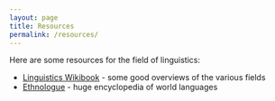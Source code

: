 ```yaml
---
layout: page
title: Resources
permalink: /resources/
---
```


Here are some resources for the field of linguistics:

* [Linguistics Wikibook](https://en.wikibooks.org/wiki/Linguistics) - some good overviews of the various fields
* [Ethnologue](http://www.ethnologue.com/) - huge encyclopedia of world languages
